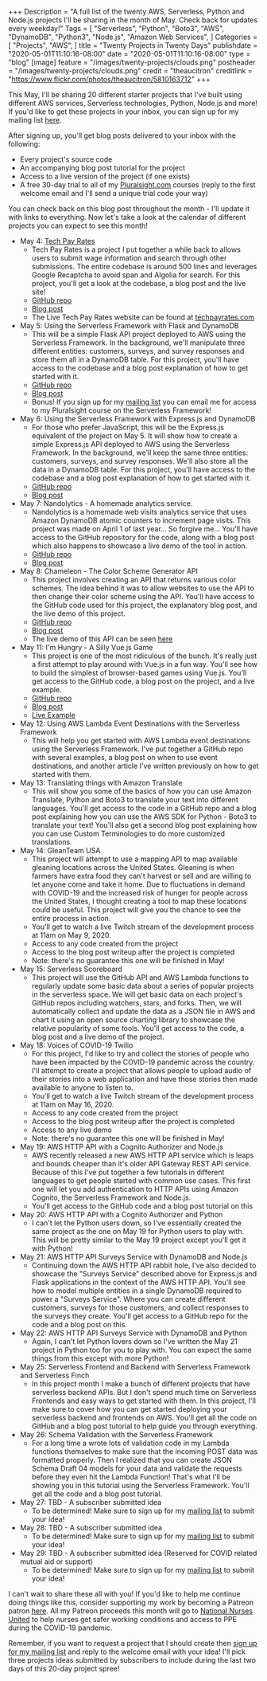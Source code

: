 +++
Description = "A full list of the twenty AWS, Serverless, Python and Node.js projects I'll be sharing in the month of May. Check back for updates every weekday!"
Tags = [
  "Serverless",
  "Python",
  "Boto3",
  "AWS",
  "DynamoDB",
  "Python3",
  "Node.js",
  "Amazon Web Services",
]
Categories = [
  "Projects",
  "AWS",
]
title = "Twenty Projects in Twenty Days"
publishdate = "2020-05-01T11:10:16-08:00"
date = "2020-05-01T11:10:16-08:00"
type = "blog"
[image]
    feature = "/images/twenty-projects/clouds.png"
    postheader = "/images/twenty-projects/clouds.png"
    credit = "theaucitron"
    creditlink = "https://www.flickr.com/photos/theaucitron/5810163712"
+++

This May, I'll be sharing 20 different starter projects that I've built using different AWS services, Serverless technologies, Python, Node.js and more! If you'd like to get these projects in your inbox, you can sign up for my mailing list [here](/mailing-list).

After signing up, you'll get blog posts delivered to your inbox with the following:

- Every project's source code
- An accompanying blog post tutorial for the project
- Access to a live version of the project (if one exists)
- A free 30-day trial to all of my [Pluralsight.com](https://pluralsight.com/) courses (reply to the first welcome email and I'll send a unique trial code your way)

You can check back on this blog post throughout the month - I'll update it with links to everything. Now let's take a look at the calendar of different projects you can expect to see this month!
<!--more-->

- May 4: [Tech Pay Rates](/posts/tech-pay-rates-revisited/)
    - Tech Pay Rates is a project I put together a while back to allows users to submit wage information and search through other submissions. The entire codebase is around 500 lines and leverages Google Recaptcha to avoid span and Algolia for search. For this project, you'll get a look at the codebase, a blog post and the live site!
    - [GitHub repo](https://github.com/fernando-mc/techpayrates)
    - [Blog post](https://fernandomc.com/posts/tech-pay-rates-revisited/)
    - The Live Tech Pay Rates website can be found at [techpayrates.com](https://techpayrates.com/)
- May 5: Using the Serverless Framework with Flask and DynamoDB
    - This will be a simple Flask API project deployed to AWS using the Serverless Framework. In the background, we'll manipulate three different entities: customers, surveys, and survey responses and store them all in a DynamoDB table. For this project, you'll have access to the codebase and a blog post explanation of how to get started with it.
    - [GitHub repo](https://github.com/fernando-mc/flask-based-api)
    - [Blog post](https://fernandomc.com/posts/developing-flask-based-serverless-framework-apis/)
    - Bonus! If you sign up for my [mailing list](/mailing-list/) you can email me for access to my Pluralsight course on the Serverless Framework!
- May 6: Using the Serverless Framework with Express.js and DynamoDB
    - For those who prefer JavaScript, this will be the Express.js equivalent of the project on May 5. It will show how to create a simple Express.js API deployed to AWS using the Serverless Framework. In the background, we'll keep the same three entities: customers, surveys, and survey responses. We'll also store all the data in a DynamoDB table. For this project, you'll have access to the codebase and a blog post explanation of how to get started with it.
    - [GitHub repo](https://github.com/fernando-mc/express-based-api.git)
    - [Blog post](https://fernandomc.com/posts/developing-expressjs-serverless-framework-apis/)
- May 7: Nandolytics - A homemade analytics service.
    - Nandolytics is a homemade web visits analytics service that uses Amazon DynamoDB atomic counters to increment page visits. This project was made on April 1 of last year... So forgive me... You'll have access to the GitHub repository for the code, along with a blog post which also happens to showcase a live demo of the tool in action.
    - [GitHub repo](https://github.com/fernando-mc/nandolytics)
    - [Blog post](https://www.fernandomc.com/posts/nandolytics-serverless-website-analytics/)
- May 8: Chameleon - The Color Scheme Generator API
    - This project involves creating an API that returns various color schemes. The idea behind it was to allow websites to use the API to then change their color scheme using the API. You'll have access to the GitHub code used for this project, the explanatory blog post, and the live demo of this project.
    - [GitHub repo](https://github.com/fernando-mc/chameleon-v2/)
    - [Blog post](https://www.fernandomc.com/posts/chameleon-api/)
    - The live demo of this API can be seen [here](http://chameleon-api.s3-website-us-east-1.amazonaws.com/)
- May 11: I'm Hungry - A Silly Vue.js Game
    - This project is one of the most ridiculous of the bunch. It's really just a first attempt to play around with Vue.js in a fun way. You'll see how to build the simplest of browser-based games using Vue.js. You'll get access to the GitHub code, a blog post on the project, and a live example.
    - [GitHub repo](https://github.com/fernando-mc/vue-game)
    - [Blog post](https://fernandomc.com/posts/vue-js-im-hungry)
    - [Live Example](https://vue-game.now.sh/)
- May 12: Using AWS Lambda Event Destinations with the Serverless Framework
    - This will help you get started with AWS Lambda event destinations using the Serverless Framework. I've put together a GitHub repo with several examples, a blog post on when to use event destinations, and another article I've written previously on how to get started with them.
    <!-- - [GitHub Repo](https://github.com/fernando-mc/serverless-event-destinations) -->
    <!-- - [Blog post](https://fernandomc.com/posts/lambda-event-destinations) -->
    <!-- - [Getting Started with Event Destinations](https://serverless.com/blog/lambda-destinations/) -->
- May 13: Translating things with Amazon Translate
    - This will show you some of the basics of how you can use Amazon Translate, Python and Boto3 to translate your text into different languages. You'll get access to the code in a GitHub repo and a blog post explaining how you can use the AWS SDK for Python - Boto3 to translate your text! You'll also get a second blog post explaining how you can use Custom Terminologies to do more customized translations.
    <!-- - [GitHub Repo](https://github.com/fernando-mc/pluralsight-amazon-translate) -->
    <!-- - [Blog Post - The Basics of Amazon Translate](???????????????????) -->
    <!-- - [Blog Post on Custom Terminologies](https://www.fernandomc.com/posts/amazon-translate-custom-terminology/) -->
    <!-- - Special bonus! Sign up for my [mailing list](/mailing-list) to get free access to my Pluralsight course on Amazon Translate (reply to the welcome email to request a code). -->
    <!-- -  -->
- May 14: GleanTeam USA
    - This project will attempt to use a mapping API to map available gleaning locations across the United States. Gleaning is when farmers have extra food they can't harvest or sell and are willing to let anyone come and take it home. Due to fluctuations in demand with COVID-19 and the increased risk of hunger for people across the United States, I thought creating a tool to map these locations could be useful. This project will give you the chance to see the entire process in action.
    - You'll get to watch a live Twitch stream of the development process at 11am on May 9, 2020. 
    - Access to any code created from the project
    - Access to the blog post writeup after the project is completed
    - Note: there's no guarantee this one will be finished in May!
    <!-- - Likely using either Goolge Maps APIs or Mapbox https://www.mapbox.com/ -->
- May 15: Serverless Scoreboard
    - This project will use the GitHub API and AWS Lambda functions to regularly update some basic data about a series of popular projects in the serverless space. We will get basic data on each project's GitHub repos including watchers, stars, and forks. Then, we will automatically collect and update the data as a JSON file in AWS and chart it using an open source charting library to showcase the relative popularity of some tools. You'll get access to the code, a blog post and a live demo of the project.
    <!-- - [GitHub Repo](https://github.com/fernando-mc/serverless-scoreboard/) -->
    <!-- - [Blog post](??????????) -->
    <!-- - [Live demo](http://serverless-scorecard.s3-website-us-east-1.amazonaws.com/) -->
- May 18: Voices of COVID-19 Twilio
    - For this project, I'd like to try and collect the stories of people who have been impacted by the COVID-19 pandemic across the country. I'll attempt to create a project that allows people to upload audio of their stories into a web application and have those stories then made available to anyone to listen to. 
    - You'll get to watch a live Twitch stream of the development process at 11am on May 16, 2020.
    - Access to any code created from the project
    - Access to the blog post writeup after the project is completed
    - Access to any live demo
    - Note: there's no guarantee this one will be finished in May!
    <!-- - [Live project](https://voicesofcovid.com/) -->
- May 19: AWS HTTP API with a Cognito Authorizer and Node.js
    - AWS recently released a new AWS HTTP API service which is leaps and bounds cheaper than it's older API Gateway REST API service. Because of this I've put together a few tutorials in different languages to get people started with common use cases. This first one will let you add authentication to HTTP APIs using Amazon Cognito, the Serverless Framework and Node.js. 
    - You'll get access to the GitHub code and a blog post tutorial on this 
    <!-- - [GitHub Repo](https://github.com/fernando-mc/aws-http-api-node-cognito) -->
    <!-- - [Blog post](??????????) -->
- May 20: AWS HTTP API with a Cognito Authorizer and Python
    - I can't let the Python users down, so I've essentially created the same project as the one on May 19 for Python users to play with. This will be pretty similar to the May 19 project except you'll get it with Python!
    <!-- - [GitHub Repo](https://github.com/fernando-mc/aws-http-api-python-cognito) -->
    <!-- - [Blog post](??????????) -->
- May 21: AWS HTTP API Surveys Service with DynamoDB and Node.js
    - Continuing down the AWS HTTP API rabbit hole, I've also decided to showcase the "Surveys Service" described above for Express.js and Flask applications in the context of the AWS HTTP API. You'll see how to model multiple entities in a single DynamoDB required to power a "Surveys Service". Where you can create different customers, surveys for those customers, and collect responses to the surveys they create. You'll get access to a GitHub repo for the code and a blog post on this.
    <!-- - [GitHub Repo](https://github.com/fernando-mc/http-api-surveys-service-node) -->
    <!-- - [Blog post](??????????) -->
- May 22: AWS HTTP API Surveys Service with DynamoDB and Python
    - Again, I can't let Python lovers down so I've written the May 21 project in Python too for you to play with. You can expect the same things from this except with more Python!
    <!-- - [GitHub Repo](https://github.com/fernando-mc/http-api-surveys-service) -->
    <!-- - [Blog post](??????????) -->
- May 25: Serverless Frontend and Backend with Serverless Framework and Serverless Finch
    - In this project month I make a bunch of different projects that have serverless backend APIs. But I don't spend much time on Serverless Frontends and easy ways to get started with them. In this project, I'll make sure to cover how you can get started deploying your serverless backend and frontends on AWS. You'll get all the code on GitHub and a blog post tutorial to help guide you through everything.
    <!-- - [GitHub Repo](https://github.com/fernando-mc/serverless-frontend-backend) -->
    <!-- - [Blog post](??????????) -->
- May 26: Schema Validation with the Serverless Framework
    - For a long time a wrote lots of validation code in my Lambda functions themselves to make sure that the incoming POST data was formatted properly. Then I realized that you can create JSON Schema Draft 04 models for your data and validate the requests before they even hit the Lambda Function! That's what I'll be showing you in this tutorial using the Serverless Framework. You'll get all the code and a blog post tutorial.
    <!-- - [GitHub Repo](https://github.com/fernando-mc/schema-validation-demo) -->
    <!-- - [Blog post](??????????) -->
- May 27: TBD - A subscriber submitted idea
    - To be determined! Make sure to sign up for my [mailing list](/mailing-list/) to submit your idea!
- May 28: TBD - A subscriber submitted idea
    - To be determined! Make sure to sign up for my [mailing list](/mailing-list/) to submit your idea!
- May 29: TBD - A subscriber submitted idea (Reserved for COVID related mutual aid or support)
    - To be determined! Make sure to sign up for my [mailing list](/mailing-list/) to submit your idea!

I can't wait to share these all with you! If you'd like to help me continue doing things like this, consider supporting my work by becoming a Patreon patron [here](https://www.patreon.com/fmc_sea). All my Patreon proceeds this month will go to [National Nurses United](https://www.nationalnursesunited.org/) to help nurses get safer working conditions and access to PPE during the COVID-19 pandemic.

Remember, if you want to request a project that I should create then [sign up for my mailing list](/mailing-list/) and reply to the welcome email with your idea! I'll pick three projects ideas submitted by subscribers to include during the last two days of this 20-day project spree!
